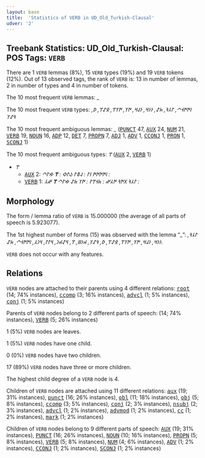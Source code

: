 ```yaml
---
layout: base
title:  'Statistics of VERB in UD_Old_Turkish-Clausal'
udver: '2'
---
```


## Treebank Statistics: UD_Old_Turkish-Clausal: POS Tags: `VERB`

There are 1 `VERB` lemmas (8%), 15 `VERB` types (19%) and 19 `VERB` tokens (12%).
Out of 13 observed tags, the rank of `VERB` is: 13 in number of lemmas, 2 in number of types and 4 in number of tokens.

The 10 most frequent `VERB` lemmas: <em>_</em>

The 10 most frequent `VERB` types:  <em>𐰾𐰇𐰇𐰭𐱀, 𐰃𐰲𐰚, 𐱅𐰀, 𐰆𐰆𐰺, 𐰆𐰞𐰺, 𐰇𐰠, 𐰇𐰠𐰼, 𐰋𐰀𐰼, 𐰖, 𐰚𐰀𐰠</em>

The 10 most frequent ambiguous lemmas: <em>_</em> (<tt><a href="otk_clausal-pos-PUNCT.html">PUNCT</a></tt> 47, <tt><a href="otk_clausal-pos-AUX.html">AUX</a></tt> 24, <tt><a href="otk_clausal-pos-NUM.html">NUM</a></tt> 21, <tt><a href="otk_clausal-pos-VERB.html">VERB</a></tt> 19, <tt><a href="otk_clausal-pos-NOUN.html">NOUN</a></tt> 16, <tt><a href="otk_clausal-pos-ADP.html">ADP</a></tt> 12, <tt><a href="otk_clausal-pos-DET.html">DET</a></tt> 7, <tt><a href="otk_clausal-pos-PROPN.html">PROPN</a></tt> 7, <tt><a href="otk_clausal-pos-ADJ.html">ADJ</a></tt> 1, <tt><a href="otk_clausal-pos-ADV.html">ADV</a></tt> 1, <tt><a href="otk_clausal-pos-CCONJ.html">CCONJ</a></tt> 1, <tt><a href="otk_clausal-pos-PRON.html">PRON</a></tt> 1, <tt><a href="otk_clausal-pos-SCONJ.html">SCONJ</a></tt> 1)

The 10 most frequent ambiguous types:  <em>𐰼</em> (<tt><a href="otk_clausal-pos-AUX.html">AUX</a></tt> 2, <tt><a href="otk_clausal-pos-VERB.html">VERB</a></tt> 1)


* <em>𐰼</em>
  * <tt><a href="otk_clausal-pos-AUX.html">AUX</a></tt> 2: <em>𐰾𐰇𐰇𐰇𐰇 𐰾𐰃 : 𐰞𐱃𐰃 𐰉𐰃𐰬 : <b>𐰼</b> 𐰢𐰃𐱀 :</em>
  * <tt><a href="otk_clausal-pos-VERB.html">VERB</a></tt> 1: <em>𐰃𐰲𐰚 𐰓𐰇𐰚 𐰇𐰲𐰤 : 𐱅𐰭𐰼𐰃 : 𐰇𐰠 𐱅𐰀 𐰢𐰃𐱀 <b>𐰼</b> 𐰤𐰲 :</em>

## Morphology

The form / lemma ratio of `VERB` is 15.000000 (the average of all parts of speech is 5.923077).

The 1st highest number of forms (15) was observed with the lemma “_”: <em>𐰃𐰲𐰚, 𐰆𐰆𐰺, 𐰆𐰞𐰺, 𐰇𐰠, 𐰇𐰠𐰼, 𐰋𐰀𐰼, 𐰖, 𐰚𐰀𐰠, 𐰴𐰆𐰑, 𐰼, 𐰽𐰀𐰴𐰣, 𐰽𐰃𐰃, 𐰽𐰣𐰲, 𐰾𐰇𐰇𐰭𐱀, 𐱅𐰀</em>.

`VERB` does not occur with any features.


## Relations

`VERB` nodes are attached to their parents using 4 different relations: <tt><a href="otk_clausal-dep-root.html">root</a></tt> (14; 74% instances), <tt><a href="otk_clausal-dep-ccomp.html">ccomp</a></tt> (3; 16% instances), <tt><a href="otk_clausal-dep-advcl.html">advcl</a></tt> (1; 5% instances), <tt><a href="otk_clausal-dep-conj.html">conj</a></tt> (1; 5% instances)

Parents of `VERB` nodes belong to 2 different parts of speech:  (14; 74% instances), <tt><a href="otk_clausal-pos-VERB.html">VERB</a></tt> (5; 26% instances)

1 (5%) `VERB` nodes are leaves.

1 (5%) `VERB` nodes have one child.

0 (0%) `VERB` nodes have two children.

17 (89%) `VERB` nodes have three or more children.

The highest child degree of a `VERB` node is 4.

Children of `VERB` nodes are attached using 11 different relations: <tt><a href="otk_clausal-dep-aux.html">aux</a></tt> (19; 31% instances), <tt><a href="otk_clausal-dep-punct.html">punct</a></tt> (16; 26% instances), <tt><a href="otk_clausal-dep-obl.html">obl</a></tt> (11; 18% instances), <tt><a href="otk_clausal-dep-obj.html">obj</a></tt> (5; 8% instances), <tt><a href="otk_clausal-dep-ccomp.html">ccomp</a></tt> (3; 5% instances), <tt><a href="otk_clausal-dep-conj.html">conj</a></tt> (2; 3% instances), <tt><a href="otk_clausal-dep-nsubj.html">nsubj</a></tt> (2; 3% instances), <tt><a href="otk_clausal-dep-advcl.html">advcl</a></tt> (1; 2% instances), <tt><a href="otk_clausal-dep-advmod.html">advmod</a></tt> (1; 2% instances), <tt><a href="otk_clausal-dep-cc.html">cc</a></tt> (1; 2% instances), <tt><a href="otk_clausal-dep-mark.html">mark</a></tt> (1; 2% instances)

Children of `VERB` nodes belong to 9 different parts of speech: <tt><a href="otk_clausal-pos-AUX.html">AUX</a></tt> (19; 31% instances), <tt><a href="otk_clausal-pos-PUNCT.html">PUNCT</a></tt> (16; 26% instances), <tt><a href="otk_clausal-pos-NOUN.html">NOUN</a></tt> (10; 16% instances), <tt><a href="otk_clausal-pos-PROPN.html">PROPN</a></tt> (5; 8% instances), <tt><a href="otk_clausal-pos-VERB.html">VERB</a></tt> (5; 8% instances), <tt><a href="otk_clausal-pos-NUM.html">NUM</a></tt> (4; 6% instances), <tt><a href="otk_clausal-pos-ADV.html">ADV</a></tt> (1; 2% instances), <tt><a href="otk_clausal-pos-CCONJ.html">CCONJ</a></tt> (1; 2% instances), <tt><a href="otk_clausal-pos-SCONJ.html">SCONJ</a></tt> (1; 2% instances)

